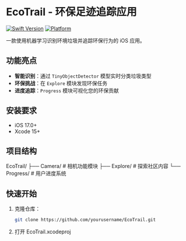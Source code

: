 # EcoTrail - 环保足迹追踪应用

[![Swift Version](https://img.shields.io/badge/Swift-5.9-orange.svg)](https://swift.org)
[![Platform](https://img.shields.io/badge/iOS-17+-blue.svg)](https://developer.apple.com/ios/)

一款使用机器学习识别环境垃圾并追踪环保行为的 iOS 应用。

## 功能亮点
- **智能识别**：通过 `TinyObjectDetector` 模型实时分类垃圾类型
- **环保挑战**：在 `Explore` 模块发现环保任务
- **进度追踪**：`Progress` 模块可视化您的环保贡献

## 安装要求
- iOS 17.0+
- Xcode 15+

## 项目结构
EcoTrail/
├── Camera/ # 相机功能模块
├── Explore/ # 探索社区内容
└── Progress/ # 用户进度系统


## 快速开始
1. 克隆仓库：
   ```bash
   git clone https://github.com/yourusername/EcoTrail.git
2. 打开 EcoTrail.xcodeproj
